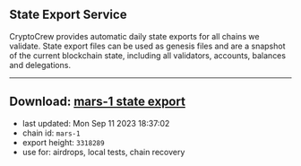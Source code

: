 ## State Export Service
CryptoCrew provides automatic daily state exports for all chains we validate. State export files can be used as genesis files and are a snapshot of the current blockchain state, including all validators, accounts, balances and delegations.

---
**Download: [mars-1 state export](https://dl.ccvalidators.com/SERVICE/mars/mars-1_export_3318289.json)**
---

- last updated: Mon Sep 11 2023 18:37:02
- chain id: `mars-1`
- export height: `3318289`
- use for: airdrops, local tests, chain recovery
